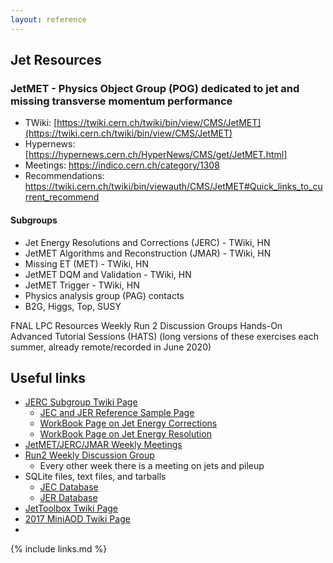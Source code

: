 ```yaml
---
layout: reference
---
```


## Jet Resources

### JetMET - Physics Object Group (POG) dedicated to jet and missing transverse momentum performance

 * TWiki: [https://twiki.cern.ch/twiki/bin/view/CMS/JetMET](https://twiki.cern.ch/twiki/bin/view/CMS/JetMET)
 * Hypernews: [https://hypernews.cern.ch/HyperNews/CMS/get/JetMET.html]
 * Meetings: https://indico.cern.ch/category/1308
 * Recommendations: https://twiki.cern.ch/twiki/bin/viewauth/CMS/JetMET#Quick_links_to_current_recommend

#### Subgroups
 * Jet Energy Resolutions and Corrections (JERC) - TWiki, HN
 * JetMET Algorithms and Reconstruction (JMAR) - TWiki, HN
 * Missing ET (MET) - TWiki, HN
 * JetMET DQM and Validation - TWiki, HN
 * JetMET Trigger - TWiki, HN
 * Physics analysis group (PAG) contacts
 * B2G, Higgs, Top, SUSY

FNAL LPC Resources
Weekly Run 2 Discussion Groups
Hands-On Advanced Tutorial Sessions (HATS) (long versions of these exercises each summer, already remote/recorded in June 2020)

## Useful links

  - [JERC Subgroup Twiki Page](https://twiki.cern.ch/twiki/bin/view/CMS/JetEnergyScale)
    - [JEC and JER Reference Sample Page](https://twiki.cern.ch/twiki/bin/view/CMS/JERCReference)
    - [WorkBook Page on Jet Energy Corrections](https://twiki.cern.ch/twiki/bin/view/CMSPublic/WorkBookJetEnergyCorrections?redirectedfrom=CMS.WorkBookJetEnergyCorrections)
    - [WorkBook Page on Jet Energy Resolution](https://twiki.cern.ch/twiki/bin/view/CMSPublic/WorkBookJetEnergyResolution)
  - [JetMET/JERC/JMAR Weekly Meetings](https://indico.cern.ch/categoryDisplay.py?categId=1308)
  - [Run2 Weekly Discussion Group](https://indico.cern.ch/category/7082/)
    - Every other week there is a meeting on jets and pileup
  - SQLite files, text files, and tarballs
    - [JEC Database](https://github.com/cms-jet/JECDatabase)
    - [JER Database](https://github.com/cms-jet/JRDatabase)
  - [JetToolbox Twiki Page](https://twiki.cern.ch/twiki/bin/view/CMS/JetToolbox)
  - [2017 MiniAOD Twiki Page](https://twiki.cern.ch/twiki/bin/view/CMSPublic/WorkBookMiniAOD2017)
  -

{% include links.md %}
